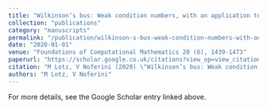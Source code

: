 ```yaml
---
title: "Wilkinson’s bus: Weak condition numbers, with an application to singular polynomial eigenproblems"
collection: "publications"
category: "manuscripts"
permalink: "/publication/wilkinson-s-bus-weak-condition-numbers-with-an-application-to-singular-polynomial-eigenproblems"
date: "2020-01-01"
venue: "Foundations of Computational Mathematics 20 (6), 1439-1473"
paperurl: "https://scholar.google.co.uk/citations?view_op=view_citation&hl=en&user=ALeJ0sAAAAAJ&pagesize=100&sortby=pubdate&citation_for_view=ALeJ0sAAAAAJ:R3hNpaxXUhUC"
citation: "M Lotz, V Noferini (2020) \"Wilkinson’s bus: Weak condition numbers, with an application to singular polynomial eigenproblems.\" <i>Foundations of Computational Mathematics 20 (6), 1439-1473</i>"
authors: "M Lotz, V Noferini"
---
```


For more details, see the Google Scholar entry linked above.
